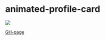 # animated-profile-card

<img src="./images/REDME/animated.gif" />

[GH-page](https://cactys.github.io/animated-profile-card/)